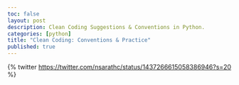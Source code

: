 ```yaml
---
toc: false
layout: post
description: Clean Coding Suggestions & Conventions in Python.
categories: [python]
title: "Clean Coding: Conventions & Practice"
published: true
---
```

{% twitter https://twitter.com/nsarathc/status/1437266615058386946?s=20 %}

